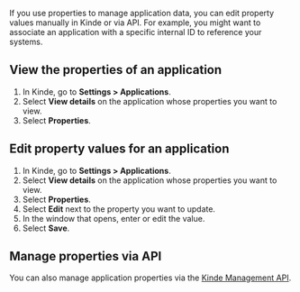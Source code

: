 
If you use properties to manage application data, you can edit property values manually in Kinde or via API. For example, you might want to associate an application with a specific internal ID to reference your systems.

## View the properties of an application

1. In Kinde, go to **Settings > Applications**.
2. Select **View details** on the application whose properties you want to view.
3. Select **Properties**.

## Edit property values for an application

1. In Kinde, go to **Settings > Applications**.
2. Select **View details** on the application whose properties you want to view.
3. Select **Properties**.
4. Select **Edit** next to the property you want to update.
5. In the window that opens, enter or edit the value.
6. Select **Save**.

## Manage properties via API

You can also manage application properties via the [Kinde Management API](/kinde-apis/management#tag/properties).
